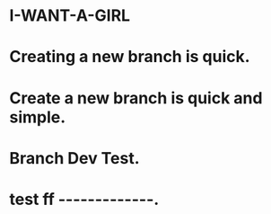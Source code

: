 # I-WANT-A-GIRL
# Creating a new branch is quick.
# Create a new branch is quick and simple.
# Branch Dev Test.
# test ff -------------.
